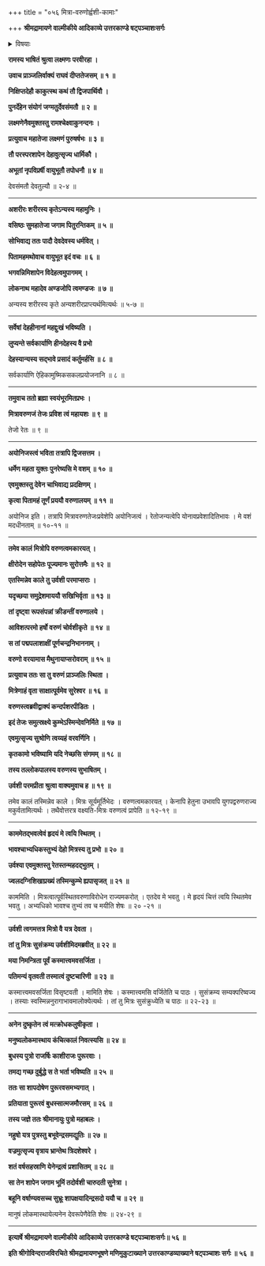 +++
title = "०५६ मित्रा-वरुणोर्ह्वशी-कामाः"

+++
**श्रीमद्रामायणे वाल्मीकीये आदिकाव्ये उत्तरकाण्डे षट्पञ्चाशःसर्गः**


<details><summary>विषयाः</summary>

लक्ष्मणेन रामं प्रति विदेहयोर् निमि-वसिष्ठयोः पुनर्-देह-योग-प्रकार-प्रश्नः ॥ १ ॥  
रामेण तत्-कथनारंभः ॥ २ ॥  
वसिष्ठेन पुनर्-देह-योगाय ब्रह्माणं प्रति प्रार्थने  
तेन तं प्रति मित्रा-वरुण-रेतः-प्रवेश-चोदना ॥ ३ ॥  
वसिष्ठेन ब्रह्म-वचनेन वरुणालय-गमनम् ॥ ४ ॥  
अत्रान्तरे मित्रं प्रति गच्छन्त्या +उर्वश्या  
स्व-भोगाभिलाषिणं वरुणं प्रति  
स्वस्य तस्मिन् भाव-निवेदनेन  
देहस्य मैत्रीयत्वोक्तौ  
वरुणेन तद्-अवलोकनेन स्कन्नस्य स्व-तेजसः कुंभे स्थापनम् ॥ ५ ॥  
अनन्तरं मित्रेण स्व-समीपम् आगताम् उर्वशीं प्रति  
वरुणाभिलाष-दोषाविष्करणेन  
मानुषस्य पुरूरवसो भार्या-भवन-शाप-दानम् ॥ ६ ॥
</details>


**रामस्य भाषितं श्रुत्वा लक्ष्मणः परवीरहा ।**

**उवाच प्राञ्जलिर्वाक्यं राघवं दीप्ततेजसम् ॥ १ ॥**

**निक्षिप्तदेहौ काकुत्स्थ कथं तौ द्विजपार्थिवौ ।**

**पुनर्देहेन संयोगं जग्मतुर्देवसंमतौ ॥ २ ॥**

**लक्ष्मणेनैवमुक्तस्तु रामश्चेक्ष्वाकुनन्दनः ।**

**प्रत्युवाच महातेजा लक्ष्मणं पुरुषर्षभः ॥ ३ ॥**

**तौ परस्परशापेन देहावुत्सृज्य धार्मिकौ ।**

**अभूतां नृपविप्रर्षी वायुभूतौ तपोधनौ ॥ ४ ॥**

देवसंमतौ देवतुल्यौ ॥ २-४ ॥

****

**अशरीरः शरीरस्य कृतेऽन्यस्य महामुनिः ।**

**वसिष्ठः सुमहातेजा जगाम पितुरन्तिकम् ॥ ५ ॥**

**सोभिवाद्य ततः पादौ देवदेवस्य धर्मवित् ।**

**पितामहमथोवाच वायुभूत इदं वचः ॥ ६ ॥**

**भगवन्निमिशापेन विदेहत्वमुपागमम् ।**

**लोकनाथ महादेव अण्डजोपि त्वमण्डजः ॥ ७ ॥**

अन्यस्य शरीरस्य कृते अन्यशरीरप्राप्त्यर्थमित्यर्थः ॥ ५-७ ॥

****

**सर्वेषां देहहीनानां महद्दुःखं भविष्यति ।**

**लुप्यन्ते सर्वकार्याणि हीनदेहस्य वै प्रभो**

**देहस्यान्यस्य सद्भावे प्रसादं कर्तुमर्हसि ॥ ८ ॥**

सर्वकार्याणि ऐहिकामुष्मिकसकलप्रयोजनानि ॥ ८ ॥

****

**तमुवाच ततो ब्रह्मा स्वयंभूरमितप्रभः ।**

**मित्रावरुणजं तेजः प्रविश त्वं महायशः ॥ ९ ॥**

तेजो रेतः ॥ ९ ॥

****

**अयोनिजस्त्वं भविता तत्रापि द्विजसत्तम ।**

**धर्मेण महता युक्तः पुनरेष्यसि मे वशम् ॥ १० ॥**

**एवमुक्तस्तु देवेन चाभिवाद्य प्रदक्षिणम् ।**

**कृत्वा पितामहं तूर्णं प्रययौ वरुणालयम् ॥ ११ ॥**

अयोनिज इति । तत्रापि मित्रावरुणतेजःप्रवेशेपि अयोनिजत्वं । रेतोजन्यत्वेपि योनावप्रवेशादितिभावः । मे वशं मदधीनताम् ॥ १०-११ ॥

****

**तमेव कालं मित्रोपि वरुणत्वमकारयत् ।**

**क्षीरोदेन सहोपेतः पूज्यमानः सुरोत्तमैः ॥ १२ ॥**

**एतस्मिन्नेव काले तु उर्वशी परमाप्सराः ।**

**यदृच्छया समुद्रेशमाययौ सखिभिर्वृता ॥ १३ ॥**

**तां दृष्ट्वा रूपसंपन्नां क्रीडन्तीं वरुणालये ।**

**आविशत्परमो हर्षो वरुणं चोर्वशीकृते ॥ १४ ॥**

**स तां पद्मपलाशाक्षीं पूर्णचन्द्रनिभाननाम् ।**

**वरुणो वरयामास मैथुनायाप्सरोवराम् ॥ १५ ॥**

**प्रत्युवाच ततः सा तु वरुणं प्राञ्जलिः स्थिता ।**

**मित्रेणाहं वृता साक्षात्पूर्वमेव सुरेश्वर ॥ १६ ॥**

**वरुणस्त्वब्रवीद्वाक्यं कन्दर्पशरपीडितः ।**

**इदं तेजः समुत्स्रक्ष्ये कुम्भेऽस्मिन्देवनिर्मिते ॥ १७ ॥**

**एवमुत्सृज्य सुश्रोणि त्वय्यहं वरवर्णिनि ।**

**कृतकामो भविष्यामि यदि नेच्छसि संगमम् ॥ १८ ॥**

**तस्य तल्लोकपालस्य वरुणस्य सुभाषितम् ।**

**उर्वशी परमप्रीता श्रुत्वा वाक्यमुवाच ह ॥ १९ ॥**

तमेव कालं तस्मिन्नेव काले । मित्रः सूर्यमूर्तिभेदः । वरुणत्वमकारयत् । केनापि हेतुना उभावपि युगपद्वरुणराज्य मकुर्वतामित्यर्थः । तथैवोत्तरत्र वक्ष्यति-मित्रः वरुणत्वं प्रापेति ॥ १२-१९ ॥

****

**काममेतद्भवत्वेवं हृदयं मे त्वयि स्थितम् ।**

**भावश्चाभ्यधिकस्तुभ्यं देहो मित्रस्य तु प्रभो ॥ २० ॥**

**उर्वश्या एवमुक्तस्तु रेतस्तन्महदद्भुतम् ।**

**ज्वलदग्निशिखाप्रख्यं तस्मिन्कुम्भे ह्यपासृजत् ॥ २१ ॥**

काममिति । मित्रत्वात्पूर्वस्थितवरुणाविरोधेन राज्यमकरोत् । एतदेव मे भवतु । मे हृदयं चित्तं त्वयि स्थितमेव भवतु । अभ्यधिको भावश्च तुभ्यं तव च मयीति शेषः ॥ २० -२१ ॥

****

**उर्वशी त्वगमत्तत्र मित्रो वै यत्र देवता ।**

**तां तु मित्रः सुसंक्रम्य उर्वशीमिदमब्रवीत् ॥ २२ ॥**

**मया निमन्त्रिता पूर्वं कस्मात्त्वमवसर्जिता ।**

**पतिमन्यं वृतवती तस्मात्वं दुष्टचारिणी ॥ २३ ॥**

कस्मात्त्वमवसर्जिता विसृष्टवती । मामिति शेषः । कस्मात्त्वमसि वर्जितेति च पाठः । सुसंक्रम्य सम्यक्परिष्वज्य । तस्याः स्वस्मिन्ननुरागाभावमालोक्येत्यर्थः । तां तु मित्रः सुसंक्रुध्येति च पाठः ॥ २२-२३ ॥

****

**अनेन दुष्कृतेन त्वं मत्क्रोधकलुषीकृता ।**

**मनुष्यलोकमास्थाय कंचित्कालं निवत्स्यसि ॥ २४ ॥**

**बुधस्य पुत्रो राजर्षिः काशीराजः पुरूरवाः ।**

**तमद्य गच्छ दुर्बुद्धे स ते भर्ता भविष्यति ॥ २५ ॥**

**ततः सा शापदोषेण पुरूरवसमभ्यगात् ।**

**प्रतियाता पुरूरवं बुधस्सात्मजमौरसम् ॥ २६ ॥**

**तस्य जज्ञे ततः श्रीमानायुः पुत्रो महाबलः ।**

**नहुषो यत्र पुत्रस्तु बभूवेन्द्रसमद्युतिः ॥ २७ ॥**

**वज्रमुत्सृज्य वृत्राय भ्रान्तेथ त्रिदशेश्वरे ।**

**शतं वर्षसहस्राणि येनेन्द्रत्वं प्रशासितम् ॥ २८ ॥**

**सा तेन शापेन जगाम भूमिं तदोर्वशी चारुदती सुनेत्रा ।**

**बहूनि वर्षाण्यवसच्च सुभ्रूः शापक्षयादिन्द्रसदो ययौ च ॥ २९ ॥**

मानुषं लोकमास्थायेत्यनेन देवरूपेणैवेति शेषः ॥ २४-२९ ॥

****

**इत्यार्षे श्रीमद्रामायणे वाल्मीकीये आदिकाव्ये उत्तरकाण्डे षट्पञ्चाशःसर्गः॥ ५६ ॥**

**इति श्रीगोविन्दराजविरचिते श्रीमद्रामायणभूषणे मणिमुकुटाख्याने उत्तरकाण्डव्याख्याने षट्पञ्चाशः सर्गः ॥ ५६ ॥**
